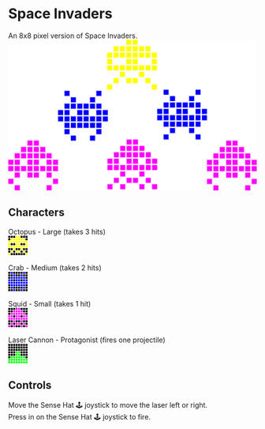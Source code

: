 # Space Invaders
An 8x8 pixel version of Space Invaders.</br>
![Alt text](/spaceInvaders/img/si_cover.png?raw=true "Cover art")

## Characters
Octopus - Large (takes 3 hits)</br>
![Alt text](/spaceInvaders/img/led_si_lrg_octopus_0.bmp?raw=true "Cover art")

Crab - Medium (takes 2 hits)</br>
![Alt text](/spaceInvaders/img/led_si_med_crab_0.bmp?raw=true "Cover art")

Squid - Small (takes 1 hit)</br>
![Alt text](/spaceInvaders/img/led_si_sm_squid_0.bmp?raw=true "Cover art")

Laser Cannon - Protagonist (fires one projectile)</br>
![Alt text](/spaceInvaders/img/led_si_laser_cannon_0.bmp?raw=true "Cover art")

## Controls
Move the Sense Hat 🕹 joystick to move the laser left or right.</br>
Press in on the Sense Hat 🕹 joystick to fire.
